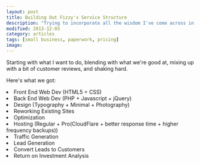 ```yaml
---
layout: post
title: Building Out Fizzy's Service Structure
description: "Trying to incorporate all the wisdom I've come across in A List Apart, Smashing Mag, and Sidebar into our new site."
modified: 2013-12-03
category: articles
tags: [small business, paperwork, pricing]
image:
---
```


Starting with what I want to do, blending with what we're good at, mixing up with a bit of customer reviews, and shaking hard.

Here's what we got:
<li>Front End Web Dev (HTML5 + CSS)</li>
<li>Back End Web Dev (PHP + Javascript + jQuery)</li>
<li>Design (Typography + Minimal + Photography)</li>
<li>Reworking Existing Sites</li>
<li>Optimization</li>
<li>Hosting (Regular + Pro(CloudFlare + better response time + higher frequency backups))</li>
<li>Traffic Generation</li>
<li>Lead Generation</li>
<li>Convert Leads to Customers</li>
<li>Return on Investment Analysis</li>
